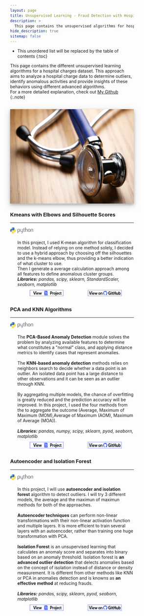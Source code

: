```yaml
---
layout: page
title: Unsupervised Learning - Fraud Detection with Hospital data
description: >
  This page contains the unsupervised algorithms for hospital charges
hide_description: true
sitemap: false
---
```


<style>

.banner {
  box-shadow: 0 4px 8px 0 rgba(0, 0, 0, 0.2), 0 6px 20px 0 rgba(0, 0, 0, 0.19);
  center;
}

.justify {
  text-align: justify;
}

.center {
  display: block;
  margin-left: auto;
  margin-right: auto;
  width: 50%;
}

* {
  box-sizing: border-box;
}

.column25 {
  float: left;
  width: 25%;
  padding: 10px;
}

.column30 {
  float: left;
  width: 30%;
  padding: 10px;
}

.column40 {
  float: left;
  width: 40%;
  padding: 10px;
}

.column50 {
  float: left;
  width: 50%;
  padding: 10px;
}

.column60 {
  float: left;
  width: 60%;
  padding: 10px;
}

.column70 {
  float: left;
  width: 70%;
  padding: 10px;
}

.column75 {
  float: left;
  width: 75%;
  padding: 10px;
}

.row:after {
  content: "";
  display: table;
  clear: both;
}

@media screen and (max-width: 600px) {
  .column25 {
    width: 100%;
  }
  .column30 {
    width: 100%;
  }
  .column40 {
    width: 100%;
  }
  .column50 {
    width: 100%;
  }
  .column60 {
    width: 100%;
  }
  .column70 {
    width: 100%;
  }
  .column75 {
    width: 100%;
  }
}

.button {
  display: block;
  margin-left: auto;
  margin-right: auto;
  center;
  width: 175px;
}

.button:hover{
  position: relative;
  top: -1px;
  box-shadow: 0 4px 8px 0 rgba(0, 0, 0, 0.15), 0 6px 10px 0 rgba(0, 0, 0, 0.15);
}

.button_smaller {
  display: block;
  margin-left: auto;
  margin-right: auto;
  center;
  width: 150px;
}

.button_smaller:hover{
  position: relative;
  top: -1px;
  box-shadow: 0 4px 8px 0 rgba(0, 0, 0, 0.15), 0 6px 10px 0 rgba(0, 0, 0, 0.15);
}

.button_smallest {
  display: block;
  margin-left: auto;
  margin-right: auto;
  center;
  width: 110px;
}

.button_smallest:hover{
  position: relative;
  top: -1px;
  box-shadow: 0 4px 8px 0 rgba(0, 0, 0, 0.15), 0 6px 10px 0 rgba(0, 0, 0, 0.15);
}

</style>

* This unordered list will be replaced by the table of contents
{:toc}


This page contains the different unsupervised learning algorithms for a hospital charges dataset. This approach aims to analyze a hospital charge data to determine outliers, identify anomalous activities and provide insights of these behaviors using different advanced algorithms.<br>
For a more detailed explanation, check out [My Github](https://github.com/tramduong/Data-Science-Portfolio/tree/master/Hospital%20Charges%20Fraud)
{:.note}

<br>


<img src="/assets/img/ml/hospital.jpg"  alt="Portfolio Banner" class="banner">


<br>

### Kmeans with Elbows and Silhouette Scores
___

<p style="display: inline;">
  <img src="/assets/icons/python.png" width="75">
  <ul><li style="list-style-type: none;">
  In this project, I used K-mean algorithm for classification model. Instead of relying on one method solely, I decided to use a hybrid approach by choosing off the silhouettes and the k-means elbow, thus providing a better indication of what cluster to use. <br>
  Then I generate a average calculation approach among all features to define anomalous cluster groups. <br>
    <i><b>Libraries:</b> pandas, scipy, sklearn, StandardScaler, seaborn, matplotlib</i>
        <div class="row">
        <div class="column50">
        <a href="/portfolio/projects/unsupervised/K-means_Clustering/"><img src="/assets/img/project_button.png" alt="View Project" class="button_smallest"></a>
        </div>
        <div class="column50">
        <a href="https://github.com/tramduong/Data-Science-Portfolio/blob/master/Hospital%20Charges%20Fraud/Unspervised/K-means_Clustering.ipynb" target="_blank"><img src="/assets/img/github_button.png" alt="View on Github" class="button_smallest"></a>
        </div>
      </div>
</li></ul></p>

### PCA and KNN Algorithms
___

<p style="display: inline;">
  <img src="/assets/icons/python.png" width="75">
  <ul><li style="list-style-type: none;">
  The <b>PCA-Based Anomaly Detection</b> module solves the problem by analyzing available features to determine what constitutes a "normal" class, and applying distance metrics to identify cases that represent anomalies.<br><br>
  The <b>KNN-based anomaly detection</b> methods relies on neighbors search to decide whether a data point is an outlier. An isolated data point has a large distance to other observations and it can be seen as an outlier through KNN. <br><br>
  By aggregating multiple models, the chance of overfitting is greatly reduced and the prediction accuracy will be improved. In this project, I used the four methods from the <b?Pyod module</b> to aggregate the outcome (Average, Maximum of Maximum (MOM),Average of Maximum (AOM), Maximum of Average (MOA)). <br><br>
    <i><b>Libraries:</b> pandas, numpy, scipy, sklearn, pyod, seaborn, matplotlib</i>
        <div class="row">
        <div class="column50">
        <a href="/portfolio/projects/unsupervised/pca_knn/"><img src="/assets/img/project_button.png" alt="View Project" class="button_smallest"></a>
        </div>
        <div class="column50">
        <a href="https://github.com/tramduong/Data-Science-Portfolio/blob/master/Hospital%20Charges%20Fraud/Unspervised/PCA_KNN.ipynb" target="_blank"><img src="/assets/img/github_button.png" alt="View on Github" class="button_smallest"></a>
        </div>
      </div>
</li></ul></p>

### Autoencoder and Isolation Forest
___

<p style="display: inline;">
  <img src="/assets/icons/python.png" width="75">
  <ul><li style="list-style-type: none;">
  In this project, I will use <b>autoencoder and isolation forest</b> algorithm to detect outliers. I will try 3 different models, the average and the maximun of maximun methods for both of the approaches.<br><br>
  <b>Autoencoder techniques</b> can perform non-linear transformations with their non-linear activation function and multiple layers. It is more efficient to train several layers with an autoencoder, rather than training one huge transformation with PCA. <br><br>
  <b>Isolation Forest</b> is an unsupervised learning that calculates an anomaly score and separates into binary based on an anomaly threshold. Isolation forest is <b>an advanced outlier detection</b> that delects anomalies based on the concept of isolation instead of distance or density measurement. It is different from other methods like KNN or PCA in anomalies detection and is knowns as <b>an effective method</b> at reducing frauds.<br><br>
    <i><b>Libraries:</b> pandas, scipy, sklearn, pyod, seaborn, matplotlib</i>
        <div class="row">
        <div class="column50">
        <a href="/portfolio/projects/unsupervised/Autoencoder_IsolationForest/"><img src="/assets/img/project_button.png" alt="View Project" class="button_smallest"></a>
        </div>
        <div class="column50">
        <a href="https://github.com/tramduong/Data-Science-Portfolio/blob/master/Hospital%20Charges%20Fraud/Unspervised/Autoencoder_IsolationForest.ipynb" target="_blank"><img src="/assets/img/github_button.png" alt="View on Github" class="button_smallest"></a>
        </div>
      </div>
</li></ul></p>
